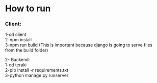 # How to run

### Client:
1-cd client <br />
2-npm install <br />
3-npm run build (This is important because django is going to serve files from the build folder) <br />

2- Backend: <br />
1-cd teraki <br />
2-pip install -r requirements.txt <br />
3-python manage.py runserver
